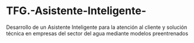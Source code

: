 # TFG.-Asistente-Inteligente-
Desarrollo de un Asistente Inteligente para la  atención al cliente y solución técnica en  empresas del sector del agua mediante  modelos preentrenados
